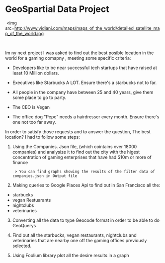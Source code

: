 
# GeoSpartial Data Project
​
<img src=http://www.vidiani.com/maps/maps_of_the_world/detailed_satellite_map_of_the_world.jpg

​

Im ny next project I was asked to find out the best posible location in the world for a gaming comapny , meeting some specific criteria: 



- Developers like to be near successful tech startups that have raised at least 10 Million dollars.

- Executives like Starbucks A LOT. Ensure there's a starbucks not to far.

- All people in the company have between 25 and 40 years, give them some place to go to party.
- The CEO is Vegan

- The office dog "Pepe" needs a hairdresser every month. Ensure there's one not too far away.

In order to satisfy those requests and to answer the question, The best location? I had to follow some steps:

1. Using the Companies. Json file, (which cointains over 18000 companies) and  analysize it to find out the city with the higest concentration of gaming enterprises that have had $10m or more of finance 

        > You can find graphs showing the results of the filter data of companies.json in Output file

2. Making queries to  Google Places Api to find out in San Francisco all  the: 
- starbucks 
- vegan Restuarants 
- nightclubs
- veterinaries

3. Converting all the data to type Geocode format in order to be able to do GeoQuerys 

4. Find out all the starbucks, vegan restaurants, nightclubs and veterinaries that are nearby one off the gaming offices previously selected.
5. Using Foolium library plot all the desire results in a graph





